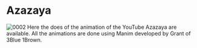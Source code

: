 # Azazaya
![0002](https://user-images.githubusercontent.com/51227331/68067607-971d7c80-fd6f-11e9-9eb4-162b53dd5b18.png)
Here the does of the animation of the YouTube Azazaya are available. All the animations are done using Manim developed by Grant of 3Blue 1Brown.
